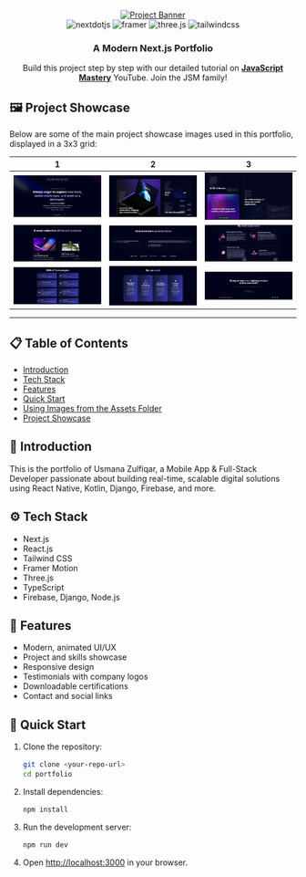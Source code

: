 <div align="center">
  <br />
    <a href="https://youtu.be/FTH6Dn3AyIQ" target="_blank">
      <img src="https://github.com/adrianhajdin/portfolio/assets/151519281/c6ca3c03-6cb7-4f67-a9b9-a73da5bfa0d8" alt="Project Banner">
    </a>
  <br />

  <div>
    <img src="https://img.shields.io/badge/-Next_JS-black?style=for-the-badge&logoColor=white&logo=nextdotjs&color=000000" alt="nextdotjs" />
    <img src="https://img.shields.io/badge/-Framer-black?style=for-the-badge&logoColor=white&logo=framer&color=0055FF" alt="framer" />
    <img src="https://img.shields.io/badge/-Three_JS-black?style=for-the-badge&logoColor=white&logo=threedotjs&color=000000" alt="three.js" />
    <img src="https://img.shields.io/badge/-Tailwind_CSS-black?style=for-the-badge&logoColor=white&logo=tailwindcss&color=06B6D4" alt="tailwindcss" />
  </div>

  <h3 align="center">A Modern Next.js Portfolio</h3>

   <div align="center">
     Build this project step by step with our detailed tutorial on <a href="https://www.youtube.com/@javascriptmastery/videos" target="_blank"><b>JavaScript Mastery</b></a> YouTube. Join the JSM family!
    </div>
</div>

## 🖼️ Project Showcase

Below are some of the main project showcase images used in this portfolio, displayed in a 3x3 grid:

| 1 | 2 | 3 |
|---|---|---|
| ![1](/assests/1.png) | ![2](/assests/2.png) | ![3](/assests/3.png) |
| ![4](/assests/4.png) | ![5](/assests/5.png) | ![6](/assests/6.png) |
| ![7](/assests/7.png) | ![8](/assests/8.png) | ![9](/assests/9.png) |

---

## 📋 Table of Contents

- [Introduction](#introduction)
- [Tech Stack](#tech-stack)
- [Features](#features)
- [Quick Start](#quick-start)
- [Using Images from the Assets Folder](#using-images-from-the-assets-folder)
- [Project Showcase](#project-showcase)

## 🤖 Introduction

This is the portfolio of Usmana Zulfiqar, a Mobile App & Full-Stack Developer passionate about building real-time, scalable digital solutions using React Native, Kotlin, Django, Firebase, and more.

## ⚙️ Tech Stack

- Next.js
- React.js
- Tailwind CSS
- Framer Motion
- Three.js
- TypeScript
- Firebase, Django, Node.js

## 🔋 Features

- Modern, animated UI/UX
- Project and skills showcase
- Responsive design
- Testimonials with company logos
- Downloadable certifications
- Contact and social links

## 🤸 Quick Start

1. Clone the repository:
   ```bash
   git clone <your-repo-url>
   cd portfolio
   ```
2. Install dependencies:
   ```bash
   npm install
   ```
3. Run the development server:
   ```bash
   npm run dev
   ```
4. Open [http://localhost:3000](http://localhost:3000) in your browser.


